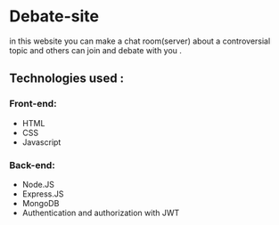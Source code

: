 # Debate-site
in this website you can make a chat room(server) about a controversial topic and others can join and debate with you .

## Technologies used : 
### Front-end: 
* HTML
* CSS
* Javascript

### Back-end:
* Node.JS
* Express.JS
* MongoDB
* Authentication and authorization with JWT
